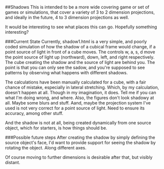 ##Shadows
This is intended to be a more wide covering game or set of games or simulations, that cover a variety of 3 to 2 dimension projections, and ideally in the future, 4 to 3 dimension projections as well.

It would be interesting to see what places this can go. Hopefully something interesting?

###Current State
Currently, shadow1.html is a very simple, and poorly coded simulation of how the shadow of a cubical frame would change, if a point source of light in front of a cube moves. The controls w, a, s, d move the point source of light up (northward), down, left, and right respectively. The cube creating the shadow and the source of light are behind you. The point is that you can only see the sadow, and you're supposed to see patterns by observing what happens with different shadows.

The calculations have been manually calculated for a cube, with a fair chance of mistake, especially in lateral stretching. Which, by my calculation, doesn't happen at all. Though in my imagination, it does.
Tell me if you can what I'm doing wrong, and where.
Also, the figures don't look shadowy at all. Maybe some blurs and stuff. Aand, maybe the projection system I've used is not very correct for a point source of light. Need to ensure its accuracy, among other stuff.

And the shadow is not at all, being created dynamically from one source object, which for starters, is how things should be.

###Possible future steps
After creating the shadow by simply defining the source object's face, I'd want to provide support for seeing the shadow by rotating the object. Along different axes.

Of course moving to further dimensions is desirable after that, but visibly distant.



